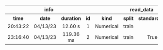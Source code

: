 <table>
<tr>
<th colspan=4 style="text-align: center; vertical-align: middle;">info</th>
<th colspan=4 style="text-align: center; vertical-align: middle;">read_data</th>
<th colspan=13 style="text-align: center; vertical-align: middle;">Perceptron</th>
<th colspan=5 style="text-align: center; vertical-align: middle;">cross_val_predict</th>
<th colspan=1 style="text-align: center; vertical-align: middle;">metrics</th>
</tr>
<th style="text-align: center; vertical-align: middle;">time</th>
<th style="text-align: center; vertical-align: middle;">date</th>
<th style="text-align: center; vertical-align: middle;">duration</th>
<th style="text-align: center; vertical-align: middle;">id</th>
<th style="text-align: center; vertical-align: middle;">kind</th>
<th style="text-align: center; vertical-align: middle;">split</th>
<th style="text-align: center; vertical-align: middle;">standardize</th>
<th style="text-align: center; vertical-align: middle;">display</th>
<th style="text-align: center; vertical-align: middle;">tol</th>
<th style="text-align: center; vertical-align: middle;">random_state</th>
<th style="text-align: center; vertical-align: middle;">alpha</th>
<th style="text-align: center; vertical-align: middle;">l1_ratio</th>
<th style="text-align: center; vertical-align: middle;">fit_intercept</th>
<th style="text-align: center; vertical-align: middle;">max_iter</th>
<th style="text-align: center; vertical-align: middle;">shuffle</th>
<th style="text-align: center; vertical-align: middle;">verbose</th>
<th style="text-align: center; vertical-align: middle;">eta0</th>
<th style="text-align: center; vertical-align: middle;">early_stopping</th>
<th style="text-align: center; vertical-align: middle;">validation_fraction</th>
<th style="text-align: center; vertical-align: middle;">n_iter_no_change</th>
<th style="text-align: center; vertical-align: middle;">warm_start</th>
<th style="text-align: center; vertical-align: middle;">estimator</th>
<th style="text-align: center; vertical-align: middle;">cv</th>
<th style="text-align: center; vertical-align: middle;">verbose</th>
<th style="text-align: center; vertical-align: middle;">pre_dispatch</th>
<th style="text-align: center; vertical-align: middle;">method</th>
<th style="text-align: center; vertical-align: middle;">accuracy</th>
</tr>
<tr>
<td style="text-align: center; vertical-align: middle;">20:43:22</td>
<td style="text-align: center; vertical-align: middle;">04/13/23</td>
<td style="text-align: center; vertical-align: middle;">12.60 s</td>
<td style="text-align: center; vertical-align: middle;">1</td>
<td style="text-align: center; vertical-align: middle;">Numerical</td>
<td style="text-align: center; vertical-align: middle;">train</td>
<td style="text-align: center; vertical-align: middle;"></td>
<td style="text-align: center; vertical-align: middle;">False</td>
<td style="text-align: center; vertical-align: middle;">0.001</td>
<td style="text-align: center; vertical-align: middle;">0</td>
<td style="text-align: center; vertical-align: middle;">0.0</td>
<td style="text-align: center; vertical-align: middle;">0.15</td>
<td style="text-align: center; vertical-align: middle;">True</td>
<td style="text-align: center; vertical-align: middle;">1000</td>
<td style="text-align: center; vertical-align: middle;">True</td>
<td style="text-align: center; vertical-align: middle;">0</td>
<td style="text-align: center; vertical-align: middle;">1.0</td>
<td style="text-align: center; vertical-align: middle;">False</td>
<td style="text-align: center; vertical-align: middle;">0.1</td>
<td style="text-align: center; vertical-align: middle;">5</td>
<td style="text-align: center; vertical-align: middle;">False</td>
<td style="text-align: center; vertical-align: middle;">Perceptron()</td>
<td style="text-align: center; vertical-align: middle;">4</td>
<td style="text-align: center; vertical-align: middle;">0</td>
<td style="text-align: center; vertical-align: middle;">2*n_jobs</td>
<td style="text-align: center; vertical-align: middle;">predict</td>
<td style="text-align: center; vertical-align: middle;">0.5949152542372881</td>
</tr>
<tr>
<td style="text-align: center; vertical-align: middle;">23:16:40</td>
<td style="text-align: center; vertical-align: middle;">04/13/23</td>
<td style="text-align: center; vertical-align: middle;">119.36 ms</td>
<td style="text-align: center; vertical-align: middle;">2</td>
<td style="text-align: center; vertical-align: middle;">Numerical</td>
<td style="text-align: center; vertical-align: middle;">train</td>
<td style="text-align: center; vertical-align: middle;">True</td>
<td style="text-align: center; vertical-align: middle;"></td>
<td style="text-align: center; vertical-align: middle;">0.001</td>
<td style="text-align: center; vertical-align: middle;">0</td>
<td style="text-align: center; vertical-align: middle;">0.0</td>
<td style="text-align: center; vertical-align: middle;">0.15</td>
<td style="text-align: center; vertical-align: middle;">True</td>
<td style="text-align: center; vertical-align: middle;">1000</td>
<td style="text-align: center; vertical-align: middle;">True</td>
<td style="text-align: center; vertical-align: middle;">0</td>
<td style="text-align: center; vertical-align: middle;">1.0</td>
<td style="text-align: center; vertical-align: middle;">False</td>
<td style="text-align: center; vertical-align: middle;">0.1</td>
<td style="text-align: center; vertical-align: middle;">5</td>
<td style="text-align: center; vertical-align: middle;">False</td>
<td style="text-align: center; vertical-align: middle;">Perceptron()</td>
<td style="text-align: center; vertical-align: middle;">4</td>
<td style="text-align: center; vertical-align: middle;">0</td>
<td style="text-align: center; vertical-align: middle;">2*n_jobs</td>
<td style="text-align: center; vertical-align: middle;">predict</td>
<td style="text-align: center; vertical-align: middle;">0.7991525423728814</td>
</tr>

